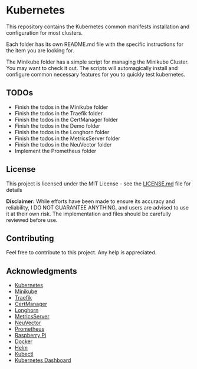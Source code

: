 # Kubernetes

This repository contains the Kubernetes common manifests installation and configuration for most clusters.

Each folder has its own README.md file with the specific instructions for the item you are looking for.

The Minikube folder has a simple script for managing the Minikube Cluster. You may want to check it out. The scripts will automagically install and configure common necessary features for you to quickly test kubernetes.

## TODOs

- Finish the todos in the Minikube folder
- Finish the todos in the Traefik folder
- Finish the todos in the CertManager folder
- Finish the todos in the Demo folder
- Finish the todos in the Longhorn folder
- Finish the todos in the MetricsServer folder
- Finish the todos in the NeuVector folder
- Implement the Prometheus folder

## License

This project is licensed under the MIT License - see the [LICENSE.md](LICENSE) file for details

**Disclaimer:** While efforts have been made to ensure its accuracy and reliability, I DO NOT GUARANTEE ANYTHING, and users are advised to use it at their own risk. The implementation and files should be carefully reviewed before use.

## Contributing

Feel free to contribute to this project. Any help is appreciated.

## Acknowledgments

- [Kubernetes](https://kubernetes.io/)
- [Minikube](https://minikube.sigs.k8s.io/)
- [Traefik](https://traefik.io/)
- [CertManager](https://cert-manager.io/)
- [Longhorn](https://longhorn.io/)
- [MetricsServer](https://github.com/kubernetes-sigs/metrics-server)
- [NeuVector](https://neuvector.com/)
- [Prometheus](https://prometheus.io/)
- [Raspberry Pi](https://www.raspberrypi.org/)
- [Docker](https://www.docker.com/)
- [Helm](https://helm.sh/)
- [Kubectl](https://kubernetes.io/docs/reference/kubectl/overview/)
- [Kubernetes Dashboard](https://github.com/kubernetes/dashboard)
